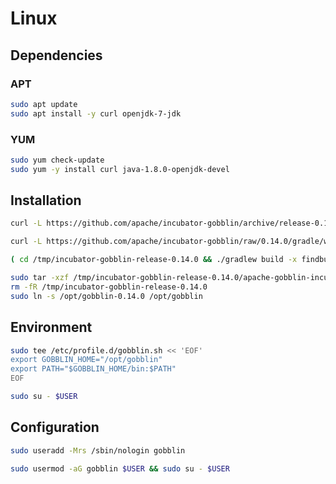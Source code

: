 # Linux

## Dependencies

### APT

```sh
sudo apt update
sudo apt install -y curl openjdk-7-jdk
```

### YUM

```sh
sudo yum check-update
sudo yum -y install curl java-1.8.0-openjdk-devel
```

## Installation

```sh
curl -L https://github.com/apache/incubator-gobblin/archive/release-0.14.0.tar.gz | tar -xzC /tmp
```

```sh
curl -L https://github.com/apache/incubator-gobblin/raw/0.14.0/gradle/wrapper/gradle-wrapper.jar -o /tmp/incubator-gobblin-release-0.14.0/gradle/wrapper/gradle-wrapper.jar
```

```sh
( cd /tmp/incubator-gobblin-release-0.14.0 && ./gradlew build -x findbugsMain -x test -x rat -x checkstyleMain -x javadoc )
```

```sh
sudo tar -xzf /tmp/incubator-gobblin-release-0.14.0/apache-gobblin-incubating-bin-0.14.0.tar.gz -C /opt --transform s/gobblin-dist/gobblin-0.14.0/
rm -fR /tmp/incubator-gobblin-release-0.14.0
sudo ln -s /opt/gobblin-0.14.0 /opt/gobblin
```

## Environment

```sh
sudo tee /etc/profile.d/gobblin.sh << 'EOF'
export GOBBLIN_HOME="/opt/gobblin"
export PATH="$GOBBLIN_HOME/bin:$PATH"
EOF
```

```sh
sudo su - $USER
```

## Configuration

```sh
sudo useradd -Mrs /sbin/nologin gobblin
```

```sh
sudo usermod -aG gobblin $USER && sudo su - $USER
```
